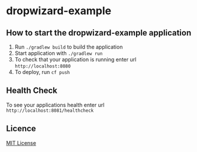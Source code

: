 # dropwizard-example

How to start the dropwizard-example application
---

1. Run `./gradlew build` to build the application
1. Start application with `./gradlew run`
1. To check that your application is running enter url `http://localhost:8080`
1. To deploy, run `cf push`

Health Check
---

To see your applications health enter url `http://localhost:8081/healthcheck`

Licence
---
[MIT License](LICENCE)
